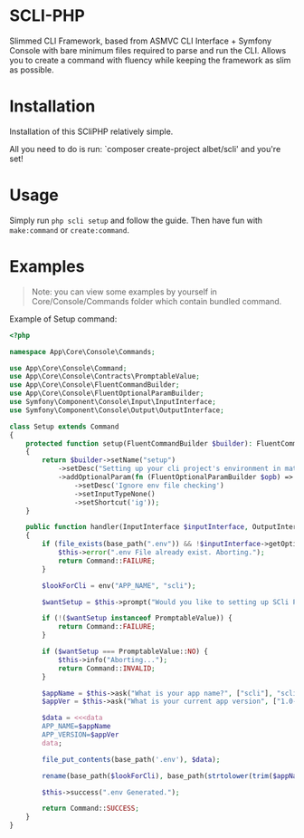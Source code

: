 # SCLI-PHP

Slimmed CLI Framework, based from ASMVC CLI Interface + Symfony Console with bare minimum files required
to parse and run the CLI. Allows you to create a command with fluency while keeping
the framework as slim as possible.

# Installation

Installation of this SCliPHP relatively simple.

All you need to do is run: `composer create-project albet/scli' and you're set!

# Usage

Simply run `php scli setup` and follow the guide. Then have fun with `make:command` or `create:command`.

# Examples

> Note: you can view some examples by yourself in Core/Console/Commands folder which contain bundled command.

Example of Setup command:

```php
<?php

namespace App\Core\Console\Commands;

use App\Core\Console\Command;
use App\Core\Console\Contracts\PromptableValue;
use App\Core\Console\FluentCommandBuilder;
use App\Core\Console\FluentOptionalParamBuilder;
use Symfony\Component\Console\Input\InputInterface;
use Symfony\Component\Console\Output\OutputInterface;

class Setup extends Command
{
    protected function setup(FluentCommandBuilder $builder): FluentCommandBuilder
    {
        return $builder->setName("setup")
            ->setDesc("Setting up your cli project's environment in matter of seconds.")
            ->addOptionalParam(fn (FluentOptionalParamBuilder $opb) => $opb->setName('ignore')
                ->setDesc('Ignore env file checking')
                ->setInputTypeNone()
                ->setShortcut('ig'));
    }

    public function handler(InputInterface $inputInterface, OutputInterface $outputInterface): int
    {
        if (file_exists(base_path(".env")) && !$inputInterface->getOption('ignore')) {
            $this->error(".env File already exist. Aborting.");
            return Command::FAILURE;
        }

        $lookForCli = env("APP_NAME", "scli");

        $wantSetup = $this->prompt("Would you like to setting up SCli PHP? ");

        if (!($wantSetup instanceof PromptableValue)) {
            return Command::FAILURE;
        }

        if ($wantSetup === PromptableValue::NO) {
            $this->info("Aborting...");
            return Command::INVALID;
        }

        $appName = $this->ask("What is your app name?", ["scli"], "scli");
        $appVer = $this->ask("What is your current app version", ["1.0-dev"], "1.0-dev");

        $data = <<<data
        APP_NAME=$appName
        APP_VERSION=$appVer
        data;

        file_put_contents(base_path('.env'), $data);

        rename(base_path($lookForCli), base_path(strtolower(trim($appName))));

        $this->success(".env Generated.");

        return Command::SUCCESS;
    }
}
```
